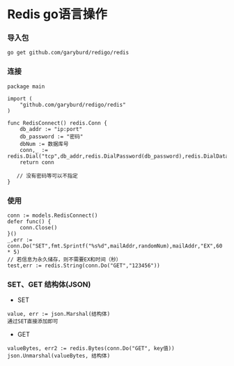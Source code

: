 # Redis go语言操作
### 导入包
````
go get github.com/garyburd/redigo/redis
````
### 连接
````
package main

import (
	"github.com/garyburd/redigo/redis"
)

func RedisConnect() redis.Conn {
    db_addr := "ip:port"
    db_password := "密码"
    dbNum := 数据库号
	conn,_ := redis.Dial("tcp",db_addr,redis.DialPassword(db_password),redis.DialDatabase(dbNum))
	return conn

   // 没有密码等可以不指定
}

````

### 使用
````
conn := models.RedisConnect()
defer func() {
	conn.Close()
}()
_,err := conn.Do("SET",fmt.Sprintf("%s%d",mailAddr,randomNum),mailAddr,"EX",60 * 5)
// 若信息为永久储存，则不需要EX和时间（秒）
test,err := redis.String(conn.Do("GET","123456"))
````

### SET、GET 结构体(JSON)
- SET
````
value, err := json.Marshal(结构体)
通过SET直接添加即可
````
- GET
````
valueBytes, err2 := redis.Bytes(conn.Do("GET", key值))
json.Unmarshal(valueBytes, 结构体)  
````
